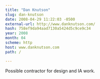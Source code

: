 ```yaml
---
title: "Dan Knutson"
slug: dan-knutson
date: 2008-04-29 11:22:03 -0500
external-url: http://www.danknutson.com/
hash: 758ef9da94aad7130a5424d5c9ce9c34
year: 2008
month: 04
scheme: http
host: www.danknutson.com
path: /

---
```


Possible contractor for design and IA work.
